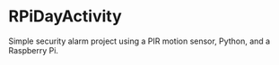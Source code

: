 # RPiDayActivity
Simple security alarm project using a PIR motion sensor, Python, and a Raspberry Pi.
